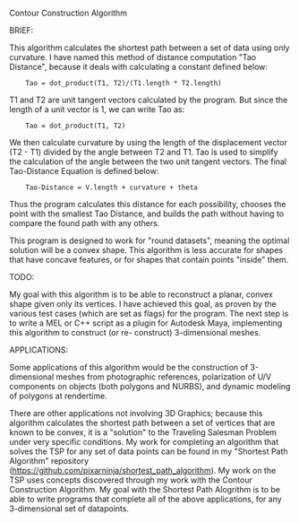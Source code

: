 Contour Construction Algorithm

BRIEF:

This algorithm calculates the shortest path between a set of data
using only curvature. I have named this method of distance computation
"Tao Distance", because it deals with calculating a constant defined
below:

		Tao = dot_product(T1, T2)/(T1.length * T2.length)

T1 and T2 are unit tangent vectors calculated by the program. But since
the length of a unit vector is 1, we can write Tao as:

		Tao = dot_product(T1, T2)

We then calculate curvature by using the length of the displacement
vector (T2 - T1) divided by the angle between T2 and T1. Tao
is used to simplify the calculation of the angle between the two unit
tangent vectors. The final Tao-Distance Equation is defined below:

		Tao-Distance = V.length + curvature + theta

Thus the program calculates this distance for each possibility,
chooses the point with the smallest Tao Distance, and builds the
path without having to compare the found path with any others.

This program is designed to work for "round datasets", meaning the
optimal solution will be a convex shape. This algorithm is less
accurate for shapes that have concave features, or for shapes that
contain points "inside" them.

TODO:

My goal with this algorithm is to be able to reconstruct a planar, convex
shape given only its vertices. I have achieved this goal, as proven
by the various test cases (which are set as flags) for the program.
The next step is to write a MEL or C++ script as a plugin for
Autodesk Maya, implementing this algorithm to construct (or re-
construct) 3-dimensional meshes.

APPLICATIONS:

Some applications of this algorithm would be
the construction of 3-dimensional meshes from photographic references,
polarization of U/V components on objects (both polygons and NURBS),
and dynamic modeling of polygons at rendertime.

There are other applications not involving 3D Graphics;
because this algorithm calculates the shortest path between a set of
vertices that are known to be convex, it is a "solution"
to the Traveling Salesman Problem under very specific conditions.
My work for completing an algorithm that solves the TSP for
any set of data points can be found in my "Shortest Path
Algorithm" repository (https://github.com/pixarninja/shortest_path_algorithm).
My work on the TSP uses concepts discovered through my work with
the Contour Construction Algorithm. My goal
with the Shortest Path Alogrithm is to be able to write
programs that complete all of the above applications, for any
3-dimensional set of datapoints.
